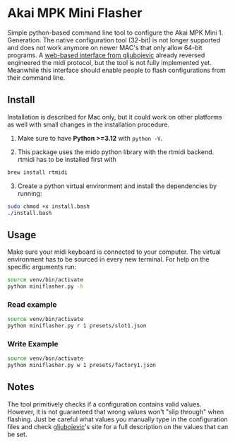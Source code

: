 # Akai MPK Mini Flasher

Simple python-based command line tool to configure the Akai MPK Mini 1. Generation. The native configuration tool (32-bit) is not longer supported and does not work anymore on newer MAC's that only allow 64-bit programs. A [web-based interface from gljubojevic](https://github.com/gljubojevic/akai-mpk-mini-editor/tree/master) already reversed engineered the midi protocol, but the tool is not fully implemented yet. Meanwhile this interface should enable people to flash configurations from their command line.

## Install

Installation is described for Mac only, but it could work on other platforms as well with small changes in the installation procedure.

1. Make sure to have **Python >=3.12** with `python -V`.

2. This package uses the mido python library with the rtmidi backend. rtmidi has to be installed first with

```bash
brew install rtmidi
```

3. Create a python virtual environment and install the dependencies by running:

```bash
sudo chmod +x install.bash
./install.bash
```

## Usage

Make sure your midi keyboard is connected to your computer. The virtual environment has to be sourced in every new terminal. For help on the specific arguments run:

```bash
source venv/bin/activate
python miniflasher.py -h
```

### Read example

```bash
source venv/bin/activate
python miniflasher.py r 1 presets/slot1.json
```

### Write Example

```bash
source venv/bin/activate
python miniflasher.py w 1 presets/factory1.json
```

## Notes

The tool primitively checks if a configuration contains valid values. However, it is not guaranteed that wrong values won't "slip through" when flashing. Just be careful what values you manually type in the configuration files and check [gljubojevic](https://github.com/gljubojevic/akai-mpk-mini-editor/tree/master)'s site for a full description on the values that can be set.
